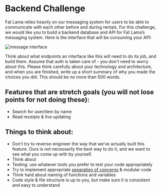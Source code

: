 # Backend Challenge
Fat Lama relies heavily on our messaging system for users to be able to communicate with each other before and during rentals. For this challenge, we would like you to build a backend database and API for Fat Lama’s messaging system. Here is the interface that will be consuming your API:

![message interface](https://i.imgur.com/6bS889z.png)

Think about what endpoints an interface like this will need to do its job, and build them. Assume that auth is taken care of - you don't need to worry about this. Please think carefully about your technology and architecture, and when you are finished, write up a short summary of why you made the choices you did. This should be no more than 500 words.

## Features that are stretch goals (you will not lose points for not doing these): 
- Search for user/item by name
- Read receipts & live updating

## Things to think about:
- Don’t try to reverse-engineer the way that we’ve actually built this feature. Ours is not necessarily the best way to do it, and we want to see what you come up with by yourself.
- Think about 
- Testing: use whatever tools you prefer to test your code appropriately
- Try to implement appropriate [separation of concerns](https://effectivesoftwaredesign.com/2012/02/05/separation-of-concerns/) & modular code
- Think hard about naming of functions and variables
- Code style & file structure is up to you, but make sure it is consistent and easy to understand

